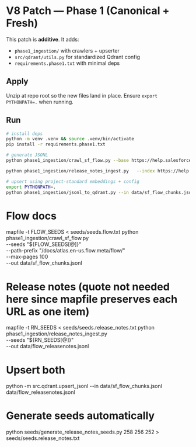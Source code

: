 # V8 Patch — Phase 1 (Canonical + Fresh)

This patch is **additive**. It adds:
- `phase1_ingestion/` with crawlers + upserter
- `src/qdrant/utils.py` for standardized Qdrant config
- `requirements.phase1.txt` with minimal deps

## Apply
Unzip at repo root so the new files land in place. Ensure `export PYTHONPATH=.` when running.

## Run
```bash
# install deps
python -m venv .venv && source .venv/bin/activate
pip install -r requirements.phase1.txt

# generate JSONL
python phase1_ingestion/crawl_sf_flow.py --base https://help.salesforce.com/s/articleView   --path-prefix /docs/atlas.en-us.flow.meta/flow/   --max-pages 50   --out data/sf_flow_chunks.jsonl

python phase1_ingestion/release_notes_ingest.py   --index https://help.salesforce.com/s/articleView   --out data/flow_releasenotes.jsonl

# upsert using project-standard embeddings + config
export PYTHONPATH=.
python phase1_ingestion/jsonl_to_qdrant.py --in data/sf_flow_chunks.jsonl data/flow_releasenotes.jsonl
```


# Flow docs
mapfile -t FLOW_SEEDS < seeds/seeds.flow.txt
python phase1_ingestion/crawl_sf_flow.py \
  --seeds "${FLOW_SEEDS[@]}" \
  --path-prefix "/docs/atlas.en-us.flow.meta/flow/" \
  --max-pages 100 \
  --out data/sf_flow_chunks.jsonl

# Release notes (quote not needed here since mapfile preserves each URL as one item)
mapfile -t RN_SEEDS < seeds/seeds.release_notes.txt
python phase1_ingestion/release_notes_ingest.py \
  --seeds "${RN_SEEDS[@]}" \
  --out data/flow_releasenotes.jsonl

# Upsert both
python -m src.qdrant.upsert_jsonl --in data/sf_flow_chunks.jsonl data/flow_releasenotes.jsonl

# Generate seeds automatically
python seeds/generate_release_notes_seeds.py 258 256 252 > seeds/seeds.release_notes.txt

